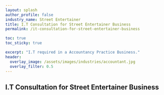 ```yaml
---
layout: splash 
author_profile: false 
industry_name: Street Entertainer
title: I.T Consultation for Street Entertainer Business
permalink: /it-consultation-for-street-entertainer-business

toc: true
toc_sticky: true

excerpt: "I.T required in a Accountancy Practice Business."
header:
  overlay_image: /assets/images/industries/accountant.jpg
  overlay_filter: 0.5 
---
```


## I.T Consultation for Street Entertainer Business